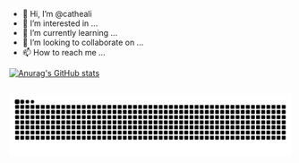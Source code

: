 - 👋 Hi, I’m @catheali
- 👀 I’m interested in ...
- 🌱 I’m currently learning ...
- 💞️ I’m looking to collaborate on ...
- 📫 How to reach me ...

[![Anurag's GitHub stats](https://github-readme-stats.vercel.app/api?username=catheali)](https://github.com/catheali/github-readme-stats)

##
<!---
catheali/catheali is a ✨ special ✨ repository because its `README.md` (this file) appears on your GitHub profile.
You can click the Preview link to take a look at your changes.
--->
![Snake animation](https://github.com/catheali/catheali/blob/output/github-contribution-grid-snake.svg)
